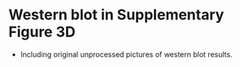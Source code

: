 # Western blot in Supplementary Figure 3D
- Including original unprocessed pictures of western blot results.